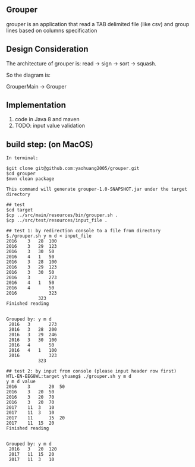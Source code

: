 ## Grouper
grouper is an application that read a TAB delimited file (like csv) 
and group lines based on columns specification

## Design Consideration
The architecture of grouper is: read -> sign -> sort -> squash.

So the diagram is:

 GrouperMain -> Grouper 

## Implementation
 1. code in Java 8 and maven
 2. TODO: input value validation

## build step: (on MacOS)

```
In terminal:

$git clone git@github.com:yaohuang2005/grouper.git
$cd grouper
$mvn clean package

This command will generate grouper-1.0-SNAPSHOT.jar under the target directory

## test
$cd target
$cp ../src/main/resources/bin/grouper.sh .
$cp ../src/test/resources/input_file .

## test 1: by redirection console to a file from directory
$./grouper.sh y m d < input_file
2016	3	28	100
2016	3	29	123
2016	3	30	50
2016	4	1	50
2016	3	28	100
2016	3	29	123
2016	3	30	50
2016	3		273
2016	4	1	50
2016	4		50
2016			323
			323
Finished reading


Grouped by: y m d
 2016	3		273
 2016	3	28	200
 2016	3	29	246
 2016	3	30	100
 2016	4		50
 2016	4	1	100
 2016			323
			323

## test 2: by input from console (please input header row first)
WTL-EN-EEG8WL:target yhuang$ ./grouper.sh y m d
y m d value
2016	3       20	50
2016	3	20	50
2016	3	20	70
2016	3	20	70
2017	11	3 	10
2017	11	3	10
2017	11      15	20
2017	11	15	20
Finished reading


Grouped by: y m d
 2016	3	20	120
 2017	11	15	20
 2017	11	3	10